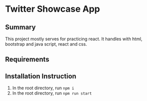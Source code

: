 <!--- [](https://github.com/benjaminheine/Expense_Tracker/blob/master/images/financialReport.png) --->
# Twitter Showcase App



## Summary
This project mostly serves for practicing react. 
It handles with html, bootstrap and java script, react and css.
## Requirements



## Installation Instruction
1. In the root directory, run `npm i`
2. In the root directory, run `npm run start`

<!---## Deliverables--->

